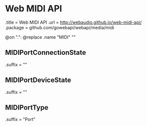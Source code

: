 # Web MIDI API

.title = Web MIDI API
.url = <http://webaudio.github.io/web-midi-api/>
.package = github.com/gowebapi/webapi/media/midi

@on ".": @replace .name "MIDI" ""

## MIDIPortConnectionState

.suffix = ""

## MIDIPortDeviceState

.suffix = ""

## MIDIPortType

.suffix = "Port"
